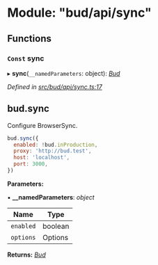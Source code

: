 # Module: "bud/api/sync"

## Functions

### `Const` sync

▸ **sync**(`__namedParameters`: object): *[Bud](_bud_util_types_.md#bud)*

*Defined in [src/bud/api/sync.ts:17](https://github.com/roots/bud-support/blob/bd00b72/src/bud/api/sync.ts#L17)*

## bud.sync

Configure BrowserSync.

```js
bud.sync({
  enabled: !bud.inProduction,
  proxy: 'http://bud.test',
  host: 'localhost',
  port: 3000,
})
```

**Parameters:**

▪ **__namedParameters**: *object*

Name | Type |
------ | ------ |
`enabled` | boolean |
`options` | Options |

**Returns:** *[Bud](_bud_util_types_.md#bud)*
